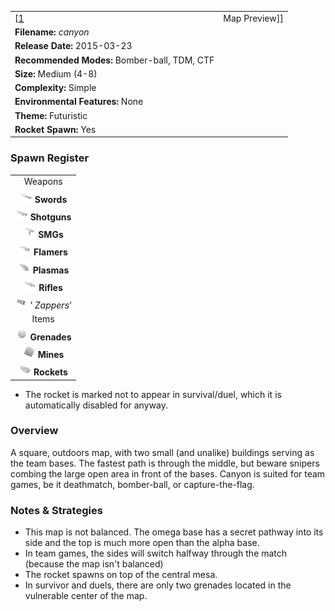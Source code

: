 |                                                         |                           |
|---------------------------------------------------------|---------------------------|
| \[[1](File:Canyon.png%7Cthumb%7Ccenter)|Map Preview\]\] | **Author: "*restcoser*"** |
| **Filename:** *canyon*                                  |
| **Release Date:** 2015-03-23                            |
| **Recommended Modes:** Bomber-ball, TDM, CTF            |
| **Size:** Medium (4-8)                                  |
| **Complexity:** Simple                                  |
| **Environmental Features:** None                        |
| **Theme:** Futuristic                                   |
| **Rocket Spawn:** Yes                                   |

### Spawn Register

|                                                                                                         |
|:-------------------------------------------------------------------------------------------------------:|
|                                                 Weapons                                                 |
|           <img src="Sword.png" title="fig:Sword.png" alt="Sword.png" width="20" /> **Swords**           |
|       <img src="Shotgun.png" title="fig:Shotgun.png" alt="Shotgun.png" width="20" /> **Shotguns**       |
|               <img src="Smg.png" title="fig:Smg.png" alt="Smg.png" width="20" /> **SMGs**               |
|         <img src="Flamer.png" title="fig:Flamer.png" alt="Flamer.png" width="20" /> **Flamers**         |
|         <img src="Plasma.png" title="fig:Plasma.png" alt="Plasma.png" width="20" /> **Plasmas**         |
|           <img src="Rifle.png" title="fig:Rifle.png" alt="Rifle.png" width="20" /> **Rifles**           |
| <img src="Zapper_grey.png" title="fig:Zapper_grey.png" alt="Zapper_grey.png" width="20" /> *' Zappers*' |
|                                                  Items                                                  |
|       <img src="Grenade.png" title="fig:Grenade.png" alt="Grenade.png" width="20" /> **Grenades**       |
|             <img src="Mine.png" title="fig:Mine.png" alt="Mine.png" width="20" /> **Mines**             |
|         <img src="Rocket.png" title="fig:Rocket.png" alt="Rocket.png" width="20" /> **Rockets**         |

-   The rocket is marked not to appear in survival/duel, which it is automatically disabled for anyway.

### Overview

A square, outdoors map, with two small (and unalike) buildings serving as the team bases. The fastest path is through the middle, but beware snipers combing the large open area in front of the bases. Canyon is suited for team games, be it deathmatch, bomber-ball, or capture-the-flag.

### Notes & Strategies

-   This map is not balanced. The omega base has a secret pathway into its side and the top is much more open than the alpha base.
-   In team games, the sides will switch halfway through the match (because the map isn't balanced)
-   The rocket spawns on top of the central mesa.
-   In survivor and duels, there are only two grenades located in the vulnerable center of the map.

